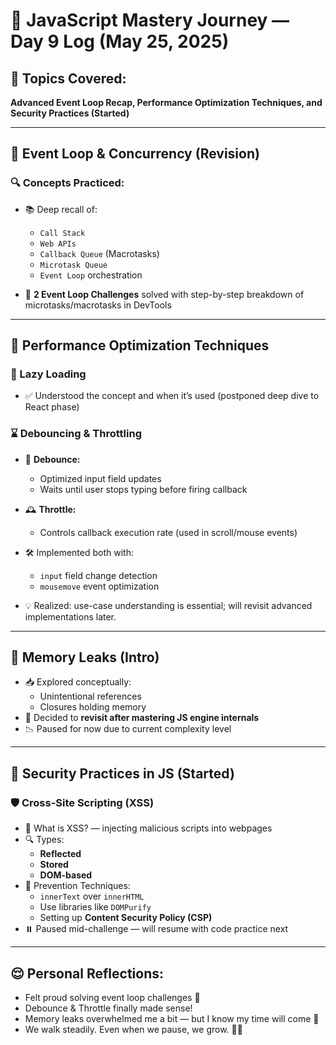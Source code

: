 # 🌟 JavaScript Mastery Journey — Day 9 Log (May 25, 2025)

## 📌 Topics Covered:

**Advanced Event Loop Recap, Performance Optimization Techniques, and Security Practices (Started)**

---

## 🔁 Event Loop & Concurrency (Revision)

### 🔍 Concepts Practiced:

- 📚 Deep recall of:

  - `Call Stack`
  - `Web APIs`
  - `Callback Queue` (Macrotasks)
  - `Microtask Queue`
  - `Event Loop` orchestration

- 🧪 **2 Event Loop Challenges** solved with step-by-step breakdown of microtasks/macrotasks in DevTools

---

## 🚀 Performance Optimization Techniques

### 💨 Lazy Loading

- ✅ Understood the concept and when it’s used (postponed deep dive to React phase)

### ⌛ Debouncing & Throttling

- 🎯 **Debounce:**
  - Optimized input field updates
  - Waits until user stops typing before firing callback
- 🕰️ **Throttle:**

  - Controls callback execution rate (used in scroll/mouse events)

- 🛠️ Implemented both with:
  - `input` field change detection
  - `mousemove` event optimization
- 💡 Realized: use-case understanding is essential; will revisit advanced implementations later.

---

## 🧠 Memory Leaks (Intro)

- 📥 Explored conceptually:
  - Unintentional references
  - Closures holding memory
- 📌 Decided to **revisit after mastering JS engine internals**
- 📉 Paused for now due to current complexity level

---

## 🔐 Security Practices in JS (Started)

### 🛡️ Cross-Site Scripting (XSS)

- 📖 What is XSS? — injecting malicious scripts into webpages
- 🔍 Types:
  - **Reflected**
  - **Stored**
  - **DOM-based**
- 🧼 Prevention Techniques:
  - `innerText` over `innerHTML`
  - Use libraries like `DOMPurify`
  - Setting up **Content Security Policy (CSP)**
- ⏸️ Paused mid-challenge — will resume with code practice next

---

## 😌 Personal Reflections:

- Felt proud solving event loop challenges 💪
- Debounce & Throttle finally made sense!
- Memory leaks overwhelmed me a bit — but I know my time will come 🌱
- We walk steadily. Even when we pause, we grow. 🌙✨

